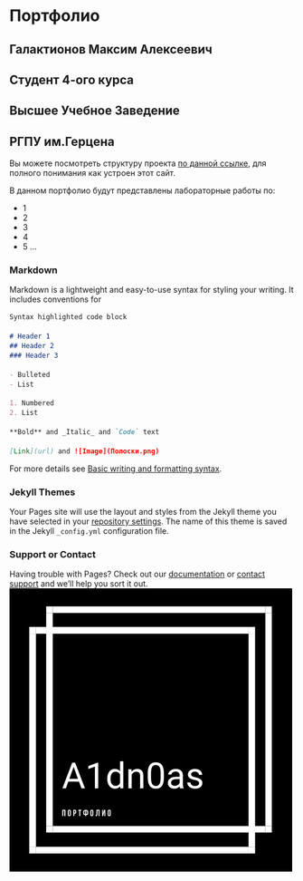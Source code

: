 # Портфолио
## Галактионов Максим Алексеевич
## Студент 4-ого курса
## Высшее Учебное Заведение
## РГПУ им.Герцена

Вы можете посмотреть структуру проекта [по данной ссылке](https://github.com/A1dn0as/https-a1dn0as.github.io/edit/main/docs/index.md), для полного понимания как устроен этот сайт.

В данном портфолио будут представлены лабораторные работы по:

- 1
- 2
- 3
- 4
- 5
...

### Markdown

Markdown is a lightweight and easy-to-use syntax for styling your writing. It includes conventions for

```markdown
Syntax highlighted code block

# Header 1
## Header 2
### Header 3

- Bulleted
- List

1. Numbered
2. List

**Bold** and _Italic_ and `Code` text

[Link](url) and ![Image](Полоски.png)
```

For more details see [Basic writing and formatting syntax](https://docs.github.com/en/github/writing-on-github/getting-started-with-writing-and-formatting-on-github/basic-writing-and-formatting-syntax).

### Jekyll Themes

Your Pages site will use the layout and styles from the Jekyll theme you have selected in your [repository settings](https://github.com/A1dn0as/https-a1dn0as.github.io/settings/pages). The name of this theme is saved in the Jekyll `_config.yml` configuration file.

### Support or Contact

Having trouble with Pages? Check out our [documentation](https://docs.github.com/categories/github-pages-basics/) or [contact support](https://support.github.com/contact) and we’ll help you sort it out.
![img](pictures/Полоски.png)
